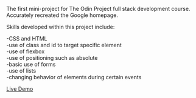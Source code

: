The first mini-project for The Odin Project full stack development course. Accurately recreated the Google homepage.



Skills developed within this project include:

-CSS and HTML<br>
-use of class and id to target specific element<br>
-use of flexbox<br>
-use of positioning such as absolute<br>
-basic use of forms<br>
-use of lists<br>
-changing behavior of elements during certain events<br>

<a href="https://musishin.github.io/google-homepage/">Live Demo</a>
